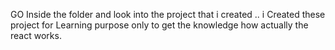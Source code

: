 GO Inside the folder and look into the project that i created .. i Created these project for Learning purpose only to get the knowledge how actually the react works.
